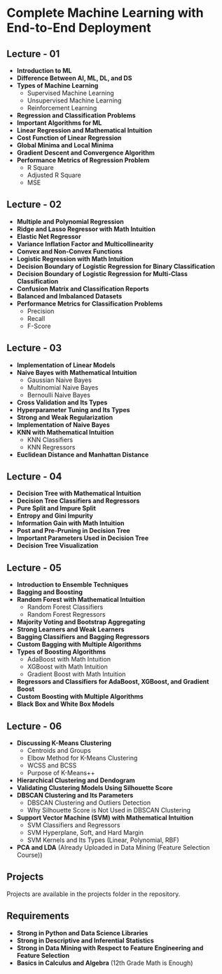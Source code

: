 # Complete Machine Learning with End-to-End Deployment

## Lecture - 01
- **Introduction to ML**
- **Difference Between AI, ML, DL, and DS**
- **Types of Machine Learning**
  - Supervised Machine Learning
  - Unsupervised Machine Learning
  - Reinforcement Learning
- **Regression and Classification Problems**
- **Important Algorithms for ML**
- **Linear Regression and Mathematical Intuition**
- **Cost Function of Linear Regression**
- **Global Minima and Local Minima**
- **Gradient Descent and Convergence Algorithm**
- **Performance Metrics of Regression Problem**
  - R Square
  - Adjusted R Square
  - MSE

## Lecture - 02
- **Multiple and Polynomial Regression**
- **Ridge and Lasso Regressor with Math Intuition**
- **Elastic Net Regressor**
- **Variance Inflation Factor and Multicollinearity**
- **Convex and Non-Convex Functions**
- **Logistic Regression with Math Intuition**
- **Decision Boundary of Logistic Regression for Binary Classification**
- **Decision Boundary of Logistic Regression for Multi-Class Classification**
- **Confusion Matrix and Classification Reports**
- **Balanced and Imbalanced Datasets**
- **Performance Metrics for Classification Problems**
  - Precision
  - Recall
  - F-Score

## Lecture - 03
- **Implementation of Linear Models**
- **Naive Bayes with Mathematical Intuition**
  - Gaussian Naive Bayes
  - Multinomial Naive Bayes
  - Bernoulli Naive Bayes
- **Cross Validation and Its Types**
- **Hyperparameter Tuning and Its Types**
- **Strong and Weak Regularization**
- **Implementation of Naive Bayes**
- **KNN with Mathematical Intuition**
  - KNN Classifiers
  - KNN Regressors
- **Euclidean Distance and Manhattan Distance**

## Lecture - 04
- **Decision Tree with Mathematical Intuition**
- **Decision Tree Classifiers and Regressors**
- **Pure Split and Impure Split**
- **Entropy and Gini Impurity**
- **Information Gain with Math Intuition**
- **Post and Pre-Pruning in Decision Tree**
- **Important Parameters Used in Decision Tree**
- **Decision Tree Visualization**

## Lecture - 05
- **Introduction to Ensemble Techniques**
- **Bagging and Boosting**
- **Random Forest with Mathematical Intuition**
  - Random Forest Classifiers
  - Random Forest Regressors
- **Majority Voting and Bootstrap Aggregating**
- **Strong Learners and Weak Learners**
- **Bagging Classifiers and Bagging Regressors**
- **Custom Bagging with Multiple Algorithms**
- **Types of Boosting Algorithms**
  - AdaBoost with Math Intuition
  - XGBoost with Math Intuition
  - Gradient Boost with Math Intuition
- **Regressors and Classifiers for AdaBoost, XGBoost, and Gradient Boost**
- **Custom Boosting with Multiple Algorithms**
- **Black Box and White Box Models**

## Lecture - 06
- **Discussing K-Means Clustering**
  - Centroids and Groups
  - Elbow Method for K-Means Clustering
  - WCSS and BCSS
  - Purpose of K-Means++
- **Hierarchical Clustering and Dendogram**
- **Validating Clustering Models Using Silhouette Score**
- **DBSCAN Clustering and Its Parameters**
  - DBSCAN Clustering and Outliers Detection
  - Why Silhouette Score is Not Used in DBSCAN Clustering
- **Support Vector Machine (SVM) with Mathematical Intuition**
  - SVM Classifiers and Regressors
  - SVM Hyperplane, Soft, and Hard Margin
  - SVM Kernels and Its Types (Linear, Polynomial, RBF)
- **PCA and LDA** (Already Uploaded in Data Mining (Feature Selection Course))

## Projects
Projects are available in the projects folder in the repository.

## Requirements

- **Strong in Python and Data Science Libraries**
- **Strong in Descriptive and Inferential Statistics**
- **Strong in Data Mining with Respect to Feature Engineering and Feature Selection**
- **Basics in Calculus and Algebra** (12th Grade Math is Enough)

